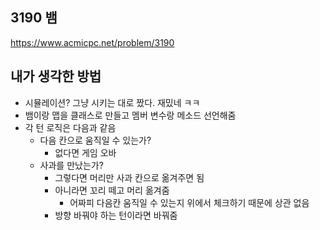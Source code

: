 ## 3190 뱀

<https://www.acmicpc.net/problem/3190>

## 내가 생각한 방법

<!-- ![이미지](./img.png) -->

- 시뮬레이션? 그냥 시키는 대로 짰다. 재밌네 ㅋㅋ
- 뱀이랑 맵을 클래스로 만들고 멤버 변수랑 메소드 선언해줌
- 각 턴 로직은 다음과 같음
  - 다음 칸으로 움직일 수 있는가?
    - 없다면 게임 오바
  - 사과를 만났는가?
    - 그렇다면 머리만 사과 칸으로 옮겨주면 됨
    - 아니라면 꼬리 떼고 머리 옮겨줌
      - 어짜피 다음칸 움직일 수 있는지 위에서 체크하기 때문에 상관 없음
    - 방향 바꿔야 하는 턴이라면 바꿔줌
